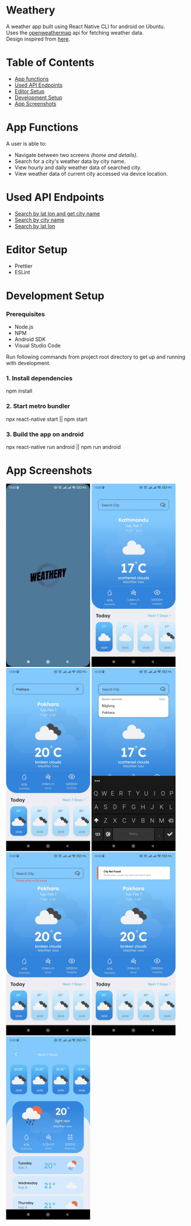 # Weathery

A weather app built using React Native CLI for android on Ubuntu.  
Uses the [openweathermap](https://openweathermap.org/) api for fetching weather data.  
Design inspired from [here](https://www.behance.net/gallery/138332467/Weather-App?tracking_source=search_projects%7Cweather+app).

# Table of Contents

- [App functions](#app-functions)
- [Used API Endpoints](#used-api-endpoints)
- [Editor Setup](#editor-setup)
- [Development Setup](#development-setup)
- [App Screenshots](#app-screenshots)

# App Functions

A user is able to:

- Navigate between two screens _(home and details)_.
- Search for a city's weather data by city name.
- View hourly and daily weather data of searched city.
- View weather data of current city accessed via device location.

# Used API Endpoints

- [Search by lat lon and get city name](https://api.openweathermap.org/data/2.5/weather?lat=27.7172&lon=85.3240&units=metric&appid=id)
- [Search by city name](https://api.openweathermap.org/data/2.5/forecast?q=kathmandu&units=metric&appid=id)
- [Search by lat lon](https://api.openweathermap.org/data/2.5/onecall?lat=27.7172&lon=85.3240&appid=id)

# Editor Setup

- Prettier
- ESLint

# Development Setup

### Prerequisites

- Node.js
- NPM
- Android SDK
- Visual Studio Code

Run following commands from project root directory to get up and running with development.

### 1. Install dependencies

npm install

### 2. Start metro bundler

npx react-native start || npm start

### 3. Build the app on android

npx react-native run android || npm run android

# App Screenshots

<img src="src/assets/screenshots/6.jpg" width="230" height="500" />
<img src="src/assets/screenshots/1.jpg" width="230" height="500" />
<img src="src/assets/screenshots/5.jpg" width="230" height="500" />
<img src="src/assets/screenshots/2.jpg" width="230" height="500" />
<img src="src/assets/screenshots/3.jpg" width="230" height="500" />
<img src="src/assets/screenshots/4.jpg" width="230" height="500" />
<img src="src/assets/screenshots/7.jpg" width="230" height="500" />
